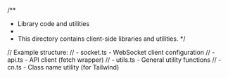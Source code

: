 /**
 * Library code and utilities
 * 
 * This directory contains client-side libraries and utilities.
 */

// Example structure:
// - socket.ts - WebSocket client configuration
// - api.ts - API client (fetch wrapper)
// - utils.ts - General utility functions
// - cn.ts - Class name utility (for Tailwind)

